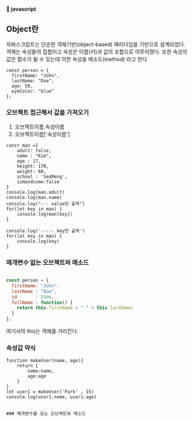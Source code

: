 #### :peach: javascript


## Object란

자바스크립트는 단순한 객체기반(object-based) 패러다임을 기반으로 설계되었다.   
객체는 속성들의 집합이고 속성은 이름(키)과 값의 조합으로 이루어졌다.  또한 속성의 값은 함수가 될 수 있는데 이런 속성을 메소드(method) 라고 한다  

```
const person = {
  firstName: "John",
  lastName: "Doe",
  age: 50,
  eyeColor: "blue"
};
```
### 오브젝트 접근해서 값을 가져오기   
1. 오브젝트이름.속성이름  
2. 오브젝트이름['속성이름']   


```
const man ={
    adult: false,
    name : "Kim",
    age : 17,
    height: 170,
    weight: 60,
    school : 'SeaMeng',
    isHandsome:false
}
console.log(man.adult)
console.log(man.name)
console.log("--- value만 출력")
for(let key in man) {
    console.log(man[key])
}

console.log('----- key만 출력')
for(let key in man) {
    console.log(key)
}

```


### 매개변수 없는 오브젝트와 메소드
```js

const person = {
  firstName: "John",
  lastName : "Doe",
  id       : 5566,
  fullName : function() {
    return this.firstName + " " + this.lastName;
  }
};
```
여기서의 this는 객체를 가리킨다.  

### 속성값 약식
```
function makeUser(name, age){
    return { 
        name:name,
        age:age
    }
}
let user1 = makeUser('Park' , 15)
console.log(user1.name, user1.age)
```







```

### 매개변수를 갖는 오브젝트와 메소드

```



